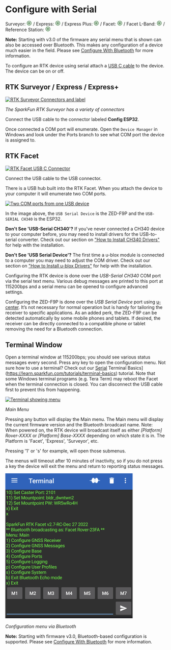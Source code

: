 # Configure with Serial

Surveyor: ![Feature Supported](img/GreenDot.png) / Express: ![Feature Supported](img/GreenDot.png) / Express Plus: ![Feature Supported](img/GreenDot.png) / Facet: ![Feature Supported](img/GreenDot.png) / Facet L-Band: ![Feature Supported](img/GreenDot.png) / Reference Station: ![Feature Supported](img/GreenDot.png)

**Note:** Starting with v3.0 of the firmware any serial menu that is shown can also be accessed over Bluetooth. This makes any configuration of a device much easier in the field. Please see [Configure With Bluetooth](configure_with_bluetooth.md) for more information.

To configure an RTK device using serial attach a [USB C cable](https://www.sparkfun.com/products/15425) to the device. The device can be on or off.

## RTK Surveyor / Express / Express+

[![RTK Surveyor Connectors and label](https://cdn.sparkfun.com/assets/learn_tutorials/1/4/6/3/SparkFun_RTK_Surveyor_-_Connectors1.jpg)](https://cdn.sparkfun.com/assets/learn_tutorials/1/4/6/3/SparkFun_RTK_Surveyor_-_Connectors1.jpg)

*The SparkFun RTK Surveyor has a variety of connectors*

Connect the USB cable to the connector labeled **Config ESP32**.

Once connected a COM port will enumerate. Open the `Device Manager` in Windows and look under the Ports branch to see what COM port the device is assigned to.

## RTK Facet

[![RTK Facet USB C Connector](https://cdn.sparkfun.com/r/600-600/assets/learn_tutorials/2/1/8/8/SparkFun_RTK_Facet_-_Ports_-_USB.jpg)](https://cdn.sparkfun.com/assets/learn_tutorials/2/1/8/8/SparkFun_RTK_Facet_-_Ports_-_USB.jpg)

Connect the USB cable to the USB connector.

There is a USB hub built into the RTK Facet. When you attach the device to your computer it will enumerate two COM ports.

[![Two COM ports from one USB device](https://cdn.sparkfun.com/assets/learn_tutorials/2/1/8/8/SparkFun_RTK_Facet_-_Multiple_COM_Ports.jpg)](https://cdn.sparkfun.com/assets/learn_tutorials/2/1/8/8/SparkFun_RTK_Facet_-_Multiple_COM_Ports.jpg)

In the image above, the `USB Serial Device` is the ZED-F9P and the `USB-SERIAL CH340` is the ESP32.

**Don't See 'USB-Serial CH340'?** If you've never connected a CH340 device to your computer before, you may need to install drivers for the USB-to-serial converter. Check out our section on <a href="https://learn.sparkfun.com/tutorials/sparkfun-serial-basic-ch340c-hookup-guide#drivers-if-you-need-them">"How to Install CH340 Drivers"</a> for help with the installation.

**Don't See 'USB Serial Device'?** The first time a u-blox module is connected to a computer you may need to adjust the COM driver. Check out our section on <a href="https://learn.sparkfun.com/tutorials/getting-started-with-u-center-for-u-blox#install-drivers">"How to Install u-blox Drivers"</a> for help with the installation.

Configuring the RTK device is done over the *USB-Serial CH340* COM port via the serial text menu. Various debug messages are printed to this port at 115200bps and a serial menu can be opened to configure advanced settings. 

Configuring the ZED-F9P is done over the *USB Serial Device* port using [u-center](https://learn.sparkfun.com/tutorials/getting-started-with-u-center-for-u-blox/all). It’s not necessary for normal operation but is handy for tailoring the receiver to specific applications. As an added perk, the ZED-F9P can be detected automatically by some mobile phones and tablets. If desired, the receiver can be directly connected to a compatible phone or tablet removing the need for a Bluetooth connection.

## Terminal Window

Open a terminal window at 115200bps; you should see various status messages every second. Press any key to open the configuration menu. Not sure how to use a terminal? Check out our [Serial](https://learn.sparkfun.com/tutorials/terminal-basics) Terminal Basics](https://learn.sparkfun.com/tutorials/terminal-basics) tutorial. 
Note that some Windows terminal programs (e.g. Tera Term) may reboot the Facet when the terminal connection is closed. You can disconnect the USB cable first to prevent this from happening.


[![Terminal showing menu](https://cdn.sparkfun.com/assets/learn_tutorials/2/1/8/8/SparkFun_RTK_ExpressPlus_MainMenu.jpg)](https://cdn.sparkfun.com/assets/learn_tutorials/2/1/8/8/SparkFun_RTK_ExpressPlus_MainMenu.jpg)

*Main Menu*

Pressing any button will display the Main menu. The Main menu will display the current firmware version and the Bluetooth broadcast name. Note: When powered on, the RTK device will broadcast itself as either *[Platform] Rover-XXXX* or *[Platform] Base-XXXX* depending on which state it is in. The Platform is 'Facet', 'Express', 'Surveyor', etc.

Pressing '1' or 's' for example, will open those submenus.

The menus will timeout after 10 minutes of inactivity, so if you do not press a key the device will exit the menu and return to reporting status messages.

![Configuration menu open over Bluetooth](img/Bluetooth/SparkFun%20RTK%20BEM%20-%20Exit%20BEM.png)

*Configuration menu via Bluetooth*

**Note:** Starting with firmware v3.0, Bluetooth-based configuration is supported. Please see [Configure With Bluetooth](configure_with_bluetooth.md) for more information.

